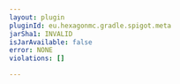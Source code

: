 ```yaml
---
layout: plugin
pluginId: eu.hexagonmc.gradle.spigot.meta
jarSha1: INVALID
isJarAvailable: false
error: NONE
violations: []

---
```

